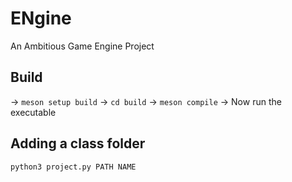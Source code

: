 # ENgine
An Ambitious Game Engine Project

## Build
-> `meson setup build`
-> `cd build`
-> `meson compile`
-> Now run the executable

## Adding a class folder
`python3 project.py PATH NAME`
